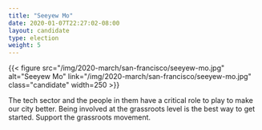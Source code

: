 ```yaml
---
title: "Seeyew Mo"
date: 2020-01-07T22:27:02-08:00
layout: candidate
type: election
weight: 5
---
```


{{< figure src="/img/2020-march/san-francisco/seeyew-mo.jpg"
           alt="Seeyew Mo"
           link="/img/2020-march/san-francisco/seeyew-mo.jpg"
           class="candidate"
           width=250
           >}}

The tech sector and the people in them have a critical role to play to make our
city better. Being involved at the grassroots level is the best way to get
started. Support the grassroots movement.
